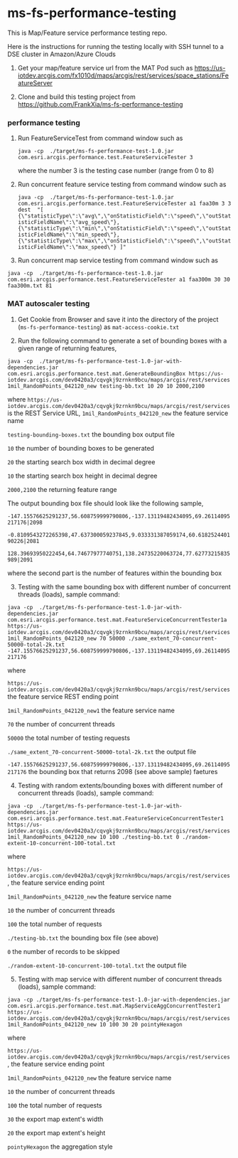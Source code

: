# ms-fs-performance-testing
This is Map/Feature service performance testing repo.

Here is the instructions for running the testing locally with SSH tunnel to a DSE cluster in Amazon/Azure Clouds

1. Get your map/feature service url from the MAT Pod such as https://us-iotdev.arcgis.com/fx1010d/maps/arcgis/rest/services/space_stations/FeatureServer

2. Clone and build this testing project from https://github.com/FrankXia/ms-fs-performance-testing

### performance testing 

1. Run FeatureServiceTest from command window such as 

    `java -cp  ./target/ms-fs-performance-test-1.0.jar com.esri.arcgis.performance.test.FeatureServiceTester 3`
    
    where the number 3 is the testing case number (range from 0 to 8)
    
2. Run concurrent feature service testing from command window such as 

    `java -cp  ./target/ms-fs-performance-test-1.0.jar com.esri.arcgis.performance.test.FeatureServiceTester a1 faa30m 3 3 dest  "[ {\"statisticType\":\"avg\",\"onStatisticField\":\"speed\",\"outStatisticFieldName\":\"avg_speed\"}, {\"statisticType\":\"min\",\"onStatisticField\":\"speed\",\"outStatisticFieldName\":\"min_speed\"}, {\"statisticType\":\"max\",\"onStatisticField\":\"speed\",\"outStatisticFieldName\":\"max_speed\"} ]"`
    
3.  Run concurrent map service testing from command window such as
 
 `java -cp  ./target/ms-fs-performance-test-1.0.jar com.esri.arcgis.performance.test.FeatureServiceTester a1 faa300m 30 30 faa300m.txt 81`

### MAT autoscaler testing 

1. Get Cookie from Browser and save it into the directory of the project (`ms-fs-performance-testing`) as `mat-access-cookie.txt`

2. Run the following command to generate a set of bounding boxes with a given range of returning features, 

`java -cp  ./target/ms-fs-performance-test-1.0-jar-with-dependencies.jar com.esri.arcgis.performance.test.mat.GenerateBoundingBox https://us-iotdev.arcgis.com/dev0420a3/cqvgkj9zrnkn9bcu/maps/arcgis/rest/services 1mil_RandomPoints_042120_new testing-bb.txt 10 20 10 2000,2100`

where `https://us-iotdev.arcgis.com/dev0420a3/cqvgkj9zrnkn9bcu/maps/arcgis/rest/services` is the REST Service URL, 
`1mil_RandomPoints_042120_new` the feature service name

 `testing-bounding-boxes.txt` the bounding box output file 

 `10` the number of bounding boxes to be generated 

 `20` the starting search box width in decimal degree

 `10` the starting search box height in decimal degree

 `2000,2100` the returning feature range
 
 The output bounding box file should look like the following sample, 
 
 `-147.15576625291237,56.608759999790806,-137.13119482434095,69.26114095217176|2098`
 
  `-0.8109543272265398,47.637300059237845,9.033331387059174,60.618252440190226|2081`
 
  `128.39693950222454,64.74677977740751,138.24735220063724,77.62773215835989|2091`
  
  where the second part is the number of features within the bounding box
  
3. Testing with the same bounding box with different number of concurrent threads (loads), sample command:
  
  `java -cp  ./target/ms-fs-performance-test-1.0-jar-with-dependencies.jar com.esri.arcgis.performance.test.mat.FeatureServiceConcurrentTester1a https://us-iotdev.arcgis.com/dev0420a3/cqvgkj9zrnkn9bcu/maps/arcgis/rest/services 1mil_RandomPoints_042120_new 70 50000 ./same_extent_70-concurrent-50000-total-2k.txt -147.15576625291237,56.608759999790806,-137.13119482434095,69.26114095217176`
  
  where 
  
  `https://us-iotdev.arcgis.com/dev0420a3/cqvgkj9zrnkn9bcu/maps/arcgis/rest/services` the feature service REST ending point
  
  `1mil_RandomPoints_042120_new1` the feature service name
  
  `70` the number of concurrent threads
  
  `50000` the total number of testing requests
  
  `./same_extent_70-concurrent-50000-total-2k.txt` the output file  
  
  `-147.15576625291237,56.608759999790806,-137.13119482434095,69.26114095217176` the bounding box that returns 2098 (see above sample) faetures
  
4. Testing with random extents/bounding boxes with different number of concurrent threads (loads), sample command:

`java -cp  ./target/ms-fs-performance-test-1.0-jar-with-dependencies.jar com.esri.arcgis.performance.test.mat.FeatureServiceConcurrentTester1 https://us-iotdev.arcgis.com/dev0420a3/cqvgkj9zrnkn9bcu/maps/arcgis/rest/services 1mil_RandomPoints_042120_new 10 100 ./testing-bb.txt 0 ./random-extent-10-concurrent-100-total.txt`

where 

`https://us-iotdev.arcgis.com/dev0420a3/cqvgkj9zrnkn9bcu/maps/arcgis/rest/services`, the feature service ending point

`1mil_RandomPoints_042120_new` the feature service name

`10` the number of concurrent threads

`100` the total number of requests

`./testing-bb.txt` the bounding box file (see above)

`0` the number of records to be skipped 

`./random-extent-10-concurrent-100-total.txt` the output file
 
5. Testing with map service with different number of concurrent threads (loads), sample command: 

`java -cp ./target/ms-fs-performance-test-1.0-jar-with-dependencies.jar com.esri.arcgis.performance.test.mat.MapServiceAggConcurrentTester1 https://us-iotdev.arcgis.com/dev0420a3/cqvgkj9zrnkn9bcu/maps/arcgis/rest/services 1mil_RandomPoints_042120_new 10 100 30 20 pointyHexagon`

where 

`https://us-iotdev.arcgis.com/dev0420a3/cqvgkj9zrnkn9bcu/maps/arcgis/rest/services`, the feature service ending point

`1mil_RandomPoints_042120_new` the feature service name

`10` the number of concurrent threads

`100` the total number of requests

`30` the export map extent's width

`20` the export map extent's height

`pointyHexagon` the aggregation style
